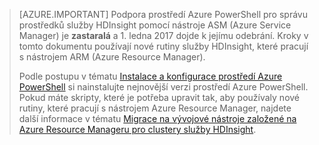 > [AZURE.IMPORTANT] Podpora prostředí Azure PowerShell pro správu prostředků služby HDInsight pomocí nástroje ASM (Azure Service Manager) je __zastaralá__ a 1. ledna 2017 dojde k jejímu odebrání. Kroky v tomto dokumentu používají nové rutiny služby HDInsight, které pracují s nástrojem ARM (Azure Resource Manager).
>
> Podle postupu v tématu [Instalace a konfigurace prostředí Azure PowerShell](../articles/powershell-install-configure.md) si nainstalujte nejnovější verzi prostředí Azure PowerShell. Pokud máte skripty, které je potřeba upravit tak, aby používaly nové rutiny, které pracují s nástrojem Azure Resource Manager, najdete další informace v tématu [Migrace na vývojové nástroje založené na Azure Resource Manageru pro clustery služby HDInsight](../articles/hdinsight/hdinsight-hadoop-development-using-azure-resource-manager.md).



<!--HONumber=sep16_HO2-->


